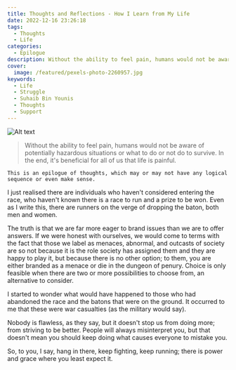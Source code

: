 ```yaml
---
title: Thoughts and Reflections - How I Learn from My Life
date: 2022-12-16 23:26:18
tags:
  - Thoughts
  - Life
categories:
  - Epilogue
description: Without the ability to feel pain, humans would not be aware of potentially hazardous situations or what to do or not do to survive.
cover:
  image: /featured/pexels-photo-2260957.jpg
keywords:
  - Life
  - Struggle
  - Suhaib Bin Younis
  - Thoughts
  - Support
---
```

![Alt text](/featured/pexels-photo-2260957.jpg "Thoughts")

> Without the ability to feel pain, humans would not be aware of potentially hazardous situations or what to do or not do to survive. In the end, it's beneficial for all of us that life is painful.

``` This is an epilogue of thoughts, which may or may not have any logical sequence or even make sense. ```

I just realised there are individuals who haven't considered entering the race, who haven't known there is a race to run and a prize to be won. Even as I write this, there are runners on the verge of dropping the baton, both men and women.

The truth is that we are far more eager to brand issues than we are to offer answers. If we were honest with ourselves, we would come to terms with the fact that those we label as menaces, abnormal, and outcasts of society are so not because it is the role society has assigned them and they are happy to play it, but because there is no other option; to them, you are either branded as a menace or die in the dungeon of penury. Choice is only feasible when there are two or more possibilities to choose from, an alternative to consider.

I started to wonder what would have happened to those who had abandoned the race and the batons that were on the ground. It occurred to me that these were war casualties (as the military would say).

Nobody is flawless, as they say, but it doesn't stop us from doing more; from striving to be better. People will always misinterpret you, but that doesn't mean you should keep doing what causes everyone to mistake you.

So, to you, I say, hang in there, keep fighting, keep running; there is power and grace where you least expect it.